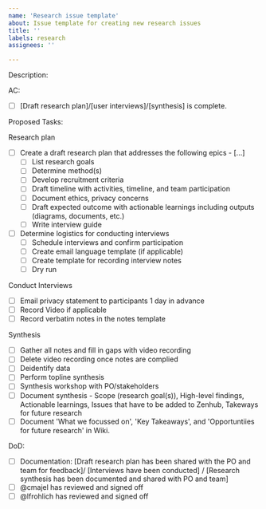 ```yaml
---
name: 'Research issue template'
about: Issue template for creating new research issues
title: ''
labels: research
assignees: ''

---
```


Description:
 

AC: 

- [ ] [Draft research plan]/[user interviews]/[synthesis] is complete. 

Proposed Tasks: 

Research plan
- [ ] Create a draft research plan that addresses the following epics - [...]
   - [ ] List research goals
   - [ ] Determine method(s)
   - [ ] Develop recruitment criteria
   - [ ] Draft timeline with activities, timeline, and team participation
   - [ ] Document ethics, privacy concerns
   - [ ] Draft expected outcome with actionable learnings including outputs (diagrams, documents, etc.)
   - [ ] Write interview guide
- [ ] Determine logistics for conducting interviews
   - [ ] Schedule interviews and confirm participation
   - [ ] Create email language template (if applicable)
   - [ ] Create template for recording interview notes
   - [ ] Dry run

Conduct Interviews
 - [ ] Email privacy statement to participants 1 day in advance
 - [ ] Record Video if applicable
 - [ ] Record verbatim notes in the notes template 
 
Synthesis
- [ ] Gather all notes and fill in gaps with video recording
- [ ] Delete video recording once notes are complied
- [ ] Deidentify data 
- [ ] Perform topline synthesis
- [ ] Synthesis workshop with PO/stakeholders
- [ ] Document synthesis - Scope (research goal(s)), High-level findings, Actionable learnings, Issues that have to be added to Zenhub, Takeways for future research
- [ ] Document 'What we focussed on', 'Key Takeaways', and 'Opportuntiies for future research' in Wiki.

DoD: 
 - [ ] Documentation: [Draft research plan has been shared with the PO and team for feedback]/ [Interviews have been conducted] / [Research synthesis has been documented and shared with PO and team]
 - [ ] @cmajel has reviewed and signed off
 - [ ] @lfrohlich has reviewed and signed off
